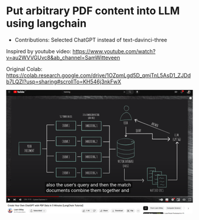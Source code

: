 # Put arbitrary PDF content into LLM using langchain

- Contributions:
  Selected ChatGPT instead of text-davinci-three

Inspired by youtube video:
https://www.youtube.com/watch?v=au2WVVGUvc8&ab_channel=SamWitteveen

Original Colab:
https://colab.research.google.com/drive/1OZpmLgd5D_qmjTnL5AsD1_ZJDdb7LQZI?usp=sharing#scrollTo=KH546j3nkFwX

![Youtube Explanation Image](youtube_explanation.png)
